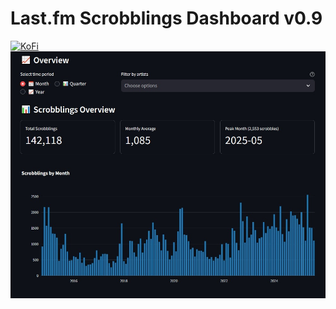 # Last.fm Scrobblings Dashboard v0.9

[![KoFi](https://img.shields.io/badge/Buy_Me_A_Coffee-Support.svg)](https://ko-fi.com/nebiros96)
![Texto alternativo](assets/overview.jpg)
